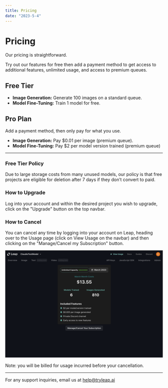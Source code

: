 ```yaml
---
title: Pricing
date: "2023-5-4"
---
```


# Pricing

Our pricing is straightforward.

Try out our features for free then add a payment method to get access to additional features, unlimited usage, and access to premium queues.

## Free Tier

- **Image Generation:** Generate 100 images on a standard queue.
- **Model Fine-Tuning:** Train 1 model for free.

## Pro Plan

Add a payment method, then only pay for what you use.

- **Image Generation:** Pay $0.01 per image (premium queue).
- **Model Fine-Tuning:** Pay $2 per model version trained (premium queue)

---

### Free Tier Policy

Due to large storage costs from many unused models, our policy is that free projects are eligible for deletion after 7 days if they don’t convert to paid.

### How to Upgrade

Log into your account and within the desired project you wish to upgrade, click on the "Upgrade" button on the top navbar.

### How to Cancel

You can cancel any time by logging into your account on Leap, heading over to the Usage page (click on View Usage on the navbar) and then clicking on the "Manage/Cancel my Subscription" button.

![](./images/pricing.png)

Note: you will be billed for usage incurred before your cancellation.

---

For any support inquiries, email us at help@tryleap.ai
